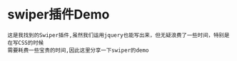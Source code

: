 # swiper插件Demo
    这是我找到的Swiper插件,虽然我们运用jquery也能写出来，但无疑浪费了一些时间，特别是在写CSS的时候
    需要耗费一些宝贵的时间,因此这里分享一下swiper的demo
